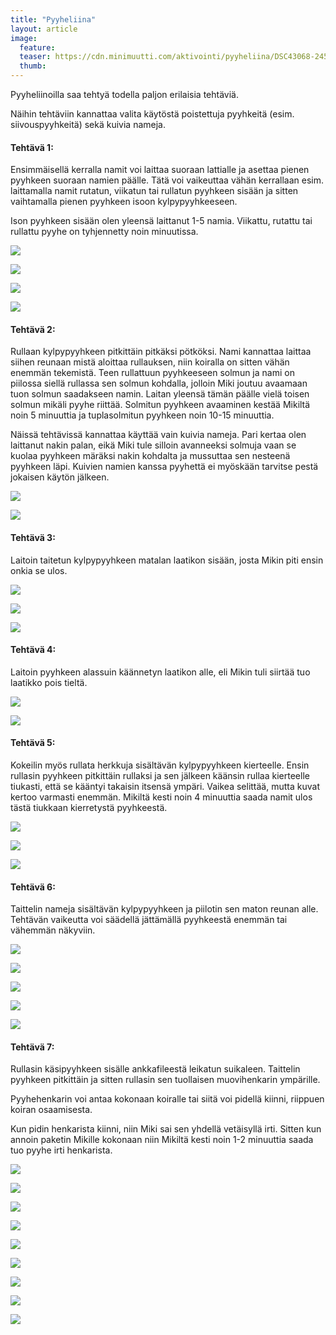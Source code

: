 ```yaml
---
title: "Pyyheliina"
layout: article
image:
  feature:
  teaser: https://cdn.minimuutti.com/aktivointi/pyyheliina/DSC43068-245px.jpg
  thumb:
---
```


Pyyheliinoilla saa tehtyä todella paljon erilaisia tehtäviä.

Näihin tehtäviin kannattaa valita käytöstä poistettuja pyyhkeitä (esim. siivouspyyhkeitä) sekä kuivia nameja.

#### Tehtävä 1:

Ensimmäisellä kerralla namit voi laittaa suoraan lattialle ja asettaa pienen pyyhkeen suoraan namien päälle. Tätä voi vaikeuttaa vähän kerrallaan esim. laittamalla namit rutatun, viikatun tai rullatun pyyhkeen sisään ja sitten vaihtamalla pienen pyyhkeen isoon kylpypyyhkeeseen.

Ison pyyhkeen sisään olen yleensä laittanut 1-5 namia. Viikattu, rutattu tai rullattu pyyhe on tyhjennetty noin minuutissa.

![](https://cdn.minimuutti.com/aktivointi/pyyheliina/DSC32624-800px.jpg)

![](https://cdn.minimuutti.com/aktivointi/pyyheliina/DSC32664-800px.jpg)

![](https://cdn.minimuutti.com/aktivointi/pyyheliina/DSC32727-800px.jpg)

![](https://cdn.minimuutti.com/aktivointi/pyyheliina/DSC43068-800px.jpg)

#### Tehtävä 2:

Rullaan kylpypyyhkeen pitkittäin pitkäksi pötköksi. Nami kannattaa laittaa siihen reunaan mistä aloittaa rullauksen, niin koiralla on sitten vähän enemmän tekemistä. Teen rullattuun pyyhkeeseen solmun ja nami on piilossa siellä rullassa sen solmun kohdalla, jolloin Miki joutuu avaamaan tuon solmun saadakseen namin. Laitan yleensä tämän päälle vielä toisen solmun mikäli pyyhe riittää. Solmitun pyyhkeen avaaminen kestää Mikiltä noin 5 minuuttia ja tuplasolmitun pyyhkeen noin 10-15 minuuttia.

Näissä tehtävissä kannattaa käyttää vain kuivia nameja. Pari kertaa olen laittanut nakin palan, eikä Miki tule silloin avanneeksi solmuja vaan se kuolaa pyyhkeen märäksi nakin kohdalta ja mussuttaa sen nesteenä pyyhkeen läpi. Kuivien namien kanssa pyyhettä ei myöskään tarvitse pestä jokaisen käytön jälkeen.

![](https://cdn.minimuutti.com/aktivointi/pyyheliina/DSC293991_-800px.jpg)

![](https://cdn.minimuutti.com/aktivointi/pyyheliina/DSC29414_2-800px.jpg)

#### Tehtävä 3:

Laitoin taitetun kylpypyyhkeen matalan laatikon sisään, josta Mikin piti ensin onkia se ulos.

![](https://cdn.minimuutti.com/aktivointi/pyyheliina/DSC42941-800px.jpg)

![](https://cdn.minimuutti.com/aktivointi/pyyheliina/DSC42947-800px.jpg)

![](https://cdn.minimuutti.com/aktivointi/pyyheliina/DSC42973-800px.jpg)

#### Tehtävä 4:

Laitoin pyyhkeen alassuin käännetyn laatikon alle, eli Mikin tuli siirtää tuo laatikko pois tieltä.

![](https://cdn.minimuutti.com/aktivointi/pyyhelaatikko/DSC43952-800px.jpg)

![](https://cdn.minimuutti.com/aktivointi/pyyhelaatikko/DSC43961-800px.jpg)

#### Tehtävä 5:

Kokeilin myös rullata herkkuja sisältävän kylpypyyhkeen kierteelle. Ensin rullasin pyyhkeen pitkittäin rullaksi ja sen jälkeen käänsin rullaa kierteelle tiukasti, että se kääntyi takaisin itsensä ympäri. Vaikea selittää, mutta kuvat kertoo varmasti enemmän. Mikiltä kesti noin 4 minuuttia saada namit ulos tästä tiukkaan kierretystä pyyhkeestä.

![](https://cdn.minimuutti.com/aktivointi/pyyheliina/DSC52029-800px.jpg)

![](https://cdn.minimuutti.com/aktivointi/pyyheliina/DSC52033-800px.jpg)

![](https://cdn.minimuutti.com/aktivointi/pyyheliina/DSC52036-800px.jpg)

#### Tehtävä 6:

Taittelin nameja sisältävän kylpypyyhkeen ja piilotin sen maton reunan alle. Tehtävän vaikeutta voi säädellä jättämällä pyyhkeestä enemmän tai vähemmän näkyviin.

![](https://cdn.minimuutti.com/aktivointi/pyyheliina/DS30527-800px.jpg)

![](https://cdn.minimuutti.com/aktivointi/pyyheliina/DS30531-800px.jpg)

![](https://cdn.minimuutti.com/aktivointi/pyyheliina/DS30539-800px.jpg)

![](https://cdn.minimuutti.com/aktivointi/pyyheliina/DS30547-800px.jpg)

![](https://cdn.minimuutti.com/aktivointi/pyyheliina/DS30509-800px.jpg)

#### Tehtävä 7:

Rullasin käsipyyhkeen sisälle ankkafileestä leikatun suikaleen. Taittelin pyyhkeen pitkittäin ja sitten rullasin sen tuollaisen muovihenkarin ympärille.

Pyyhehenkarin voi antaa kokonaan koiralle tai siitä voi pidellä kiinni, riippuen koiran osaamisesta.

Kun pidin henkarista kiinni, niin Miki sai sen yhdellä vetäisyllä irti. Sitten kun annoin paketin Mikille kokonaan niin Mikiltä kesti noin 1-2 minuuttia saada tuo pyyhe irti henkarista.

![](https://cdn.minimuutti.com/aktivointi/minitehtavia/DS15602-800px.jpg)

![](https://cdn.minimuutti.com/aktivointi/minitehtavia/DS15614-800px.jpg)

![](https://cdn.minimuutti.com/aktivointi/minitehtavia/DS15647-800px.jpg)

![](https://cdn.minimuutti.com/aktivointi/minitehtavia/DS15669-800px.jpg)

![](https://cdn.minimuutti.com/aktivointi/minitehtavia/DS15681-800px.jpg)

![](https://cdn.minimuutti.com/aktivointi/minitehtavia/DS15687-800px.jpg)

![](https://cdn.minimuutti.com/aktivointi/minitehtavia/DS15714-800px.jpg)

![](https://cdn.minimuutti.com/aktivointi/minitehtavia/DS15629-800px.jpg)

![](https://cdn.minimuutti.com/aktivointi/minitehtavia/DS15639-800px.jpg)